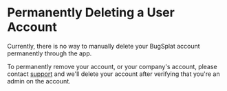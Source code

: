 # Permanently Deleting a User Account

Currently, there is no way to manually delete your BugSplat account permanently through the app. 

To permanently remove your account, or your company's account, please contact [support](mailto:support@bugsplat.com) and we'll delete your account after verifying that you're an admin on the account.

